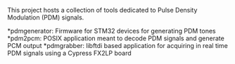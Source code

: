 This project hosts a collection of tools dedicated to Pulse Density Modulation (PDM) signals.

*pdmgenerator: Firmware for STM32 devices for generating PDM tones
*pdm2pcm: POSIX application meant to decode PDM signals and generate PCM output
*pdmgrabber: libftdi based application for acquiring in real time PDM signals using a Cypress FX2LP board
